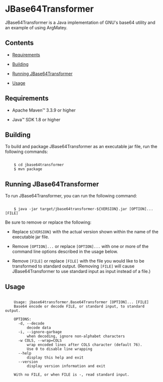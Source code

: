 # JBase64Transformer

JBase64Transformer is a Java implementation of GNU's base64 utility and an example of using ArgMatey.

## Contents

- [Requirements](#requirements)

- [Building](#building)

- [Running JBase64Transformer](#running-jbase64transformer)

- [Usage](#usage)

## Requirements

- Apache Maven&#8482; 3.3.9 or higher 

- Java&#8482; SDK 1.8 or higher

## Building

To build and package JBase64Transformer as an executable jar file, run the following commands:

```

    $ cd jbase64transformer
    $ mvn package

```

## Running JBase64Transformer 

To run JBase64Transformer, you can run the following command:

```

    $ java -jar target/jbase64transformer-${VERSION}.jar [OPTION]... [FILE]

```

Be sure to remove or replace the following:

- Replace `${VERSION}` with the actual version shown within the name of the executable jar file.

- Remove `[OPTION]...` or replace `[OPTION]...` with one or more of the command line options described in the usage below.

- Remove `[FILE]` or replace `[FILE]` with the file you would like to be transformed to standard output. (Removing `[FILE]` will cause JBase64Transformer to use standard input as input instead of a file.)

## Usage

```

    Usage: jbase64transformer.Base64Transformer [OPTION]... [FILE]
    Base64 encode or decode FILE, or standard input, to standard output.
    
    OPTIONS:
      -d, --decode
          decode data
      -i, --ignore-garbage
          when decoding, ignore non-alphabet characters
      -w COLS, --wrap=COLS
          wrap encoded lines after COLS character (default 76).
          Use 0 to disable line wrapping
      --help
          display this help and exit
      --version
          display version information and exit
    
    With no FILE, or when FILE is -, read standard input.

```
